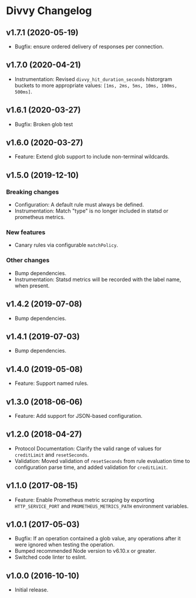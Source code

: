 # Divvy Changelog

## v1.7.1 (2020-05-19)

* Bugfix: ensure ordered delivery of responses per connection.

## v1.7.0 (2020-04-21)

* Instrumentation: Revised `divvy_hit_duration_seconds` historgram buckets to more appropriate values: `[1ms, 2ms, 5ms, 10ms, 100ms, 500ms]`.

## v1.6.1 (2020-03-27)

* Bugfix: Broken glob test

## v1.6.0 (2020-03-27)

* Feature: Extend glob support to include non-terminal wildcards.

## v1.5.0 (2019-12-10)

### Breaking changes

* Configuration: A default rule must always be defined.
* Instrumentation: Match "type" is no longer included in statsd or prometheus metrics.

### New features

* Canary rules via configurable `matchPolicy`.

### Other changes

* Bump dependencies.
* Instrumentation: Statsd metrics will be recorded with the label name, when present.

## v1.4.2 (2019-07-08)

* Bump dependencies.

## v1.4.1 (2019-07-03)

* Bump dependencies.

## v1.4.0 (2019-05-08)

* Feature: Support named rules.

## v1.3.0 (2018-06-06)

* Feature: Add support for JSON-based configuration.

## v1.2.0 (2018-04-27)

* Protocol Documentation: Clarify the valid range of values for `creditLimit` and `resetSeconds`.
* Validation: Moved validation of `resetSeconds` from rule evaluation time to configuration parse time, and added validation for `creditLimit`.

## v1.1.0 (2017-08-15)

* Feature: Enable Prometheus metric scraping by exporting `HTTP_SERVICE_PORT` and `PROMETHEUS_METRICS_PATH` environment variables.

## v1.0.1 (2017-05-03)

* Bugfix: If an operation contained a glob value, any operations after it were ignored when testing the operation.
* Bumped recommended Node version to v6.10.x or greater.
* Switched code linter to eslint.

## v1.0.0 (2016-10-10)

* Initial release.
